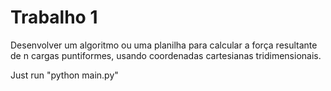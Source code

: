 Trabalho 1
==========

Desenvolver um algoritmo ou uma planilha para calcular a força resultante
de n cargas puntiformes, usando coordenadas cartesianas tridimensionais.

Just run "python main.py"
